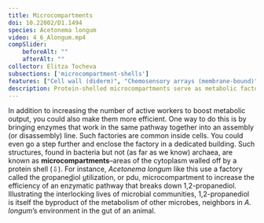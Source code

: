 ```yaml
---
title: Microcompartments
doi: 10.22002/D1.1494
species: Acetonema longum
video: 4_6_Alongum.mp4
compSlider:
    beforeAlt: ""
    afterAlt: ""
collector: Elitza Tocheva
subsections: ['microcompartment-shells']
features: ["Cell wall (diderm)", "Chemosensory arrays (membrane-bound)", "Flagella (external, unsheathed)", "Membrane (inner)", "Membrane (outer)", "Pdu microcompartments", "Ribosomes", "Unidentified structures", "Vesicles (extracellular)"]
description: Protein-shelled microcompartments serve as metabolic factories for bacteria like Acetonema longum
---
```


In addition to increasing the number of active workers to boost metabolic output, you could also make them more efficient. One way to do this is by bringing enzymes that work in the same pathway together into an assembly (or disassembly) line. Such factories are common inside cells. You could even go a step further and enclose the factory in a dedicated building. Such structures, found in bacteria but not (as far as we know) archaea, are known as **microcompartments**–areas of the cytoplasm walled off by a protein shell (⇩). For instance, *Acetonema longum* like this use a factory called the <u>p</u>ropane<u>d</u>iol <u>u</u>tilization, or pdu, microcompartment to increase the efficiency of an enzymatic pathway that breaks down 1,2-propanediol. Illustrating the interlocking lives of microbial communities, 1,2-propanediol is itself the byproduct of the metabolism of other microbes, neighbors in *A. longum*’s environment in the gut of an animal.

